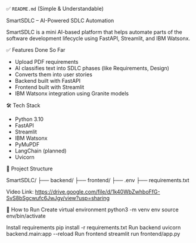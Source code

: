 
✅ `README.md` (Simple & Understandable)

SmartSDLC – AI-Powered SDLC Automation

SmartSDLC is a mini AI-based platform that helps automate parts of the software development lifecycle using FastAPI, Streamlit, and IBM Watsonx.

✅ Features Done So Far

- Upload PDF requirements
- AI classifies text into SDLC phases (like Requirements, Design)
- Converts them into user stories
- Backend built with FastAPI
- Frontend built with Streamlit
- IBM Watsonx integration using Granite models

🛠 Tech Stack

- Python 3.10
- FastAPI
- Streamlit
- IBM Watsonx
- PyMuPDF
- LangChain (planned)
- Uvicorn

📁 Project Structure

SmartSDLC/
├── backend/
├── frontend/
├── .env
├── requirements.txt

Video Link: https://drive.google.com/file/d/1k40WbZwhboFfG-SvS8bSgcwufc6JwJgy/view?usp=sharing


🚀 How to Run
Create virtual environment
python3 -m venv env
source env/bin/activate

Install requirements
pip install -r requirements.txt
Run backend
uvicorn backend.main:app --reload
Run frontend
streamlit run frontend/app.py
